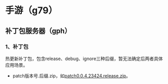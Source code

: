 # 手游（g79）
## 补丁包服务器（gph）
### 1、补丁包
热更新补丁包，包含release、debug、ignore三种后缀，暂无法确定后两者具体应用场景。  
* patch版本号.后缀.zip，如[patch0.0.4.23424.release.zip](https://g79.gph.netease.com/patch0.0.4.23424.release.zip)。